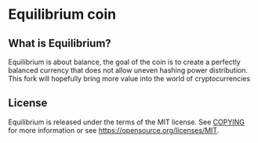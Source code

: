 Equilibrium coin
=====================================

What is Equilibrium?
----------------

Equilibrium is about balance, the goal of the coin is to create a perfectly balanced currency that does not allow uneven hashing power distribution. This fork will hopefully bring more value into the world of cryptocurrencies

License
-------

Equilibrium is released under the terms of the MIT license. See [COPYING](COPYING) for more
information or see https://opensource.org/licenses/MIT.

